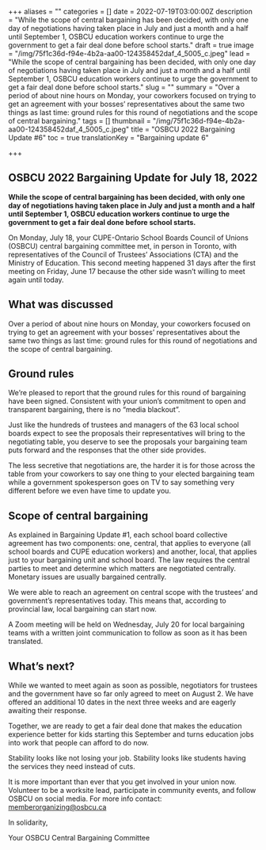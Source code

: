+++
aliases = ""
categories = []
date = 2022-07-19T03:00:00Z
description = "While the scope of central bargaining has been decided, with only one day of negotiations having taken place in July and just a month and a half until September 1, OSBCU education workers continue to urge the government to get a fair deal done before school starts."
draft = true
image = "/img/75f1c36d-f94e-4b2a-aa00-124358452daf_4_5005_c.jpeg"
lead = "While the scope of central bargaining has been decided, with only one day of negotiations having taken place in July and just a month and a half until September 1, OSBCU education workers continue to urge the government to get a fair deal done before school starts."
slug = ""
summary = "Over a period of about nine hours on Monday, your coworkers focused on trying to get an agreement with your bosses’ representatives about the same two things as last time: ground rules for this round of negotiations and the scope of central bargaining."
tags = []
thumbnail = "/img/75f1c36d-f94e-4b2a-aa00-124358452daf_4_5005_c.jpeg"
title = "OSBCU 2022 Bargaining Update #6"
toc = true
translationKey = "Bargaining update 6"

+++
## **OSBCU 2022 Bargaining Update for July 18, 2022**

**While the scope of central bargaining has been decided, with only one day of negotiations having taken place in July and just a month and a half until September 1, OSBCU education workers continue to urge the government to get a fair deal done before school starts.**

On Monday, July 18, your CUPE-Ontario School Boards Council of Unions (OSBCU) central bargaining committee met, in person in Toronto, with representatives of the Council of Trustees’ Associations (CTA) and the Ministry of Education. This second meeting happened 31 days after the first meeting on Friday, June 17 because the other side wasn’t willing to meet again until today.

## **What was discussed**

Over a period of about nine hours on Monday, your coworkers focused on trying to get an agreement with your bosses’ representatives about the same two things as last time: ground rules for this round of negotiations and the scope of central bargaining.

## Ground rules

We’re pleased to report that the ground rules for this round of bargaining have been signed. Consistent with your union’s commitment to open and transparent bargaining, there is no “media blackout”.

Just like the hundreds of trustees and managers of the 63 local school boards expect to see the proposals their representatives will bring to the negotiating table, you deserve to see the proposals your bargaining team puts forward and the responses that the other side provides.

The less secretive that negotiations are, the harder it is for those across the table from your coworkers to say one thing to your elected bargaining team while a government spokesperson goes on TV to say something very different before we even have time to update you.

## Scope of central bargaining

As explained in Bargaining Update #1, each school board collective agreement has two components: one, central, that applies to everyone (all school boards and CUPE education workers) and another, local, that applies just to your bargaining unit and school board. The law requires the central parties to meet and determine which matters are negotiated centrally. Monetary issues are usually bargained centrally.

We were able to reach an agreement on central scope with the trustees’ and government’s representatives today. This means that, according to provincial law, local bargaining can start now.

A Zoom meeting will be held on Wednesday, July 20 for local bargaining teams with a written joint communication to follow as soon as it has been translated.

## **What’s next?**

While we wanted to meet again as soon as possible, negotiators for trustees and the government have so far only agreed to meet on August 2. We have offered an additional 10 dates in the next three weeks and are eagerly awaiting their response.

Together, we are ready to get a fair deal done that makes the education experience better for kids starting this September and turns education jobs into work that people can afford to do now.

Stability looks like not losing your job. Stability looks like students having the services they need instead of cuts.

It is more important than ever that you get involved in your union now. Volunteer to be a worksite lead, participate in community events, and follow OSBCU on social media. For more info contact: memberorganizing@osbcu.ca

In solidarity,

Your OSBCU Central Bargaining Committee